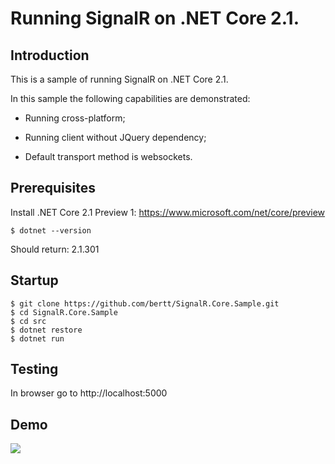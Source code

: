 # Running SignalR on .NET Core 2.1.

## Introduction

This is a sample of running SignalR on .NET Core 2.1.

In this sample the following capabilities are demonstrated:

- Running cross-platform;

- Running client without JQuery dependency;

- Default transport method is websockets.

## Prerequisites 

Install .NET Core 2.1 Preview 1: https://www.microsoft.com/net/core/preview

```
$ dotnet --version
```

Should return: 2.1.301

## Startup

```
$ git clone https://github.com/bertt/SignalR.Core.Sample.git
$ cd SignalR.Core.Sample
$ cd src
$ dotnet restore
$ dotnet run
```

## Testing 

In browser go to http://localhost:5000

## Demo 

<img src = "signalr_core.gif"/>


